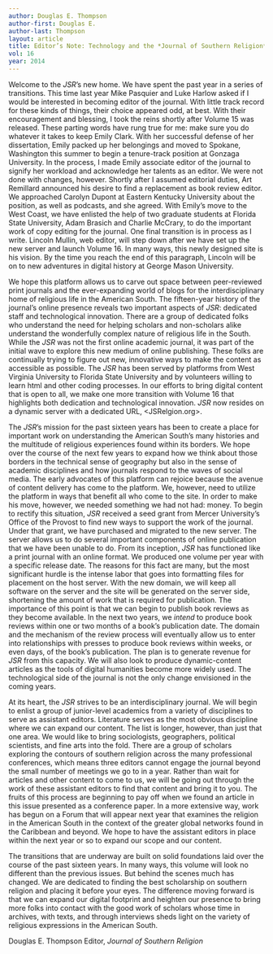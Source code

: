```yaml
---
author: Douglas E. Thompson
author-first: Douglas E.
author-last: Thompson
layout: article
title: Editor’s Note: Technology and the *Journal of Southern Religion*
vol: 16
year: 2014
---
```


Welcome to the *JSR*’s new home. We have spent the past year in a series of transitions. This time last year Mike Pasquier and Luke Harlow asked if I would be interested in becoming editor of the journal. With little track record for these kinds of things, their choice appeared odd, at best. With their encouragement and blessing, I took the reins shortly after Volume 15 was released. These parting words have rung true for me: make sure you do whatever it takes to keep Emily Clark. With her successful defense of her dissertation, Emily packed up her belongings and moved to Spokane, Washington this summer to begin a tenure-track position at Gonzaga University. In the process, I made Emily associate editor of the journal to signify her workload and acknowledge her talents as an editor. We were not done with changes, however. Shortly after I assumed editorial duties, Art Remillard announced his desire to find a replacement as book review editor. We approached Carolyn Dupont at Eastern Kentucky University about the position, as well as podcasts, and she agreed. With Emily’s move to the West Coast, we have enlisted the help of two graduate students at Florida State University, Adam Brasich and Charlie McCrary, to do the important work of copy editing for the journal. One final transition is in process as I write. Lincoln Mullin, web editor, will step down after we have set up the new server and launch Volume 16. In many ways, this newly designed site is his vision. By the time you reach the end of this paragraph, Lincoln will be on to new adventures in digital history at George Mason University. 

We hope this platform allows us to carve out space between peer-reviewed print journals and the ever-expanding world of blogs for the interdisciplinary home of religious life in the American South. The fifteen-year history of the journal’s online presence reveals two important aspects of *JSR*: dedicated staff and technological innovation. There are a group of dedicated folks who understand the need for helping scholars and non-scholars alike understand the wonderfully complex nature of religious life in the South. While the *JSR* was not the first online academic journal, it was part of the initial wave to explore this new medium of online publishing.  These folks are continually trying to figure out new, innovative ways to make the content as accessible as possible. The *JSR* has been served by platforms from West Virginia University to Florida State University and by volunteers willing to learn html and other coding processes. In our efforts to bring digital content that is open to all, we make one more transition with Volume 16 that highlights both dedication and technological innovation. *JSR* now resides on a dynamic server with a dedicated URL, <JSRelgion.org>. 


The *JSR*’s mission for the past sixteen years has been to create a place for important work on understanding the American South’s many histories and the multitude of religious experiences found within its borders. We hope over the course of the next few years to expand how we think about those borders in the technical sense of geography but also in the sense of academic disciplines and how journals respond to the waves of social media.  The early advocates of this platform can rejoice because the avenue of content delivery has come to the platform. We, however, need to utilize the platform in ways that benefit all who come to the site. In order to make his move, however, we needed something we had not had: money. To begin to rectify this situation, *JSR* received a seed grant from Mercer University’s Office of the Provost to find new ways to support the work of the journal. Under that grant, we have purchased and migrated to the new server. The server allows us to do several important components of online publication that we have been unable to do. From its inception, *JSR* has functioned like a print journal with an online format. We produced one volume per year with a specific release date. The reasons for this fact are many, but the most significant hurdle is the intense labor that goes into formatting files for placement on the host server. With the new domain, we will keep all software on the server and the site will be generated on the server side, shortening the amount of work that is required for publication. The importance of this point is that we can begin to publish book reviews as they become available. In the next two years, we *intend* to produce book reviews within one or two months of a book’s publication date. The domain and the mechanism of the review process will eventually allow us to enter into relationships with presses to produce book reviews within weeks, or even days, of the book’s publication. The plan is to generate revenue for *JSR* from this capacity. We will also look to produce dynamic-content articles as the tools of digital humanities become more widely used. The technological side of the journal is not the only change envisioned in the coming years.

At its heart, the *JSR* strives to be an interdisciplinary journal. We will begin to enlist a group of junior-level academics from a variety of disciplines to serve as assistant editors. Literature serves as the most obvious discipline where we can expand our content. The list is longer, however, than just that one area. We would like to bring sociologists, geographers, political scientists, and fine arts into the fold. There are a group of scholars exploring the contours of southern religion across the many professional conferences, which means three editors cannot engage the journal beyond the small number of meetings we go to in a year. Rather than wait for articles and other content to come to us, we will be going out through the work of these assistant editors to find that content and bring it to you.  The fruits of this process are beginning to pay off when we found an article in this issue presented as a conference paper. In a more extensive way, work has begun on a Forum that will appear next year that examines the religion in the American South in the context of the greater global networks found in the Caribbean and beyond. We hope to have the assistant editors in place within the next year or so to expand our scope and our content.

The transitions that are underway are built on solid foundations laid over the course of the past sixteen years. In many ways, this volume will look no different than the previous issues. But behind the scenes much has changed. We are dedicated to finding the best scholarship on southern religion and placing it before your eyes. The difference moving forward is that we can expand our digital footprint and heighten our presence to bring more folks into contact with the good work of scholars whose time in archives, with texts, and through interviews sheds light on the variety of religious expressions in the American South.  

Douglas E. Thompson
Editor, *Journal of Southern Religion*
